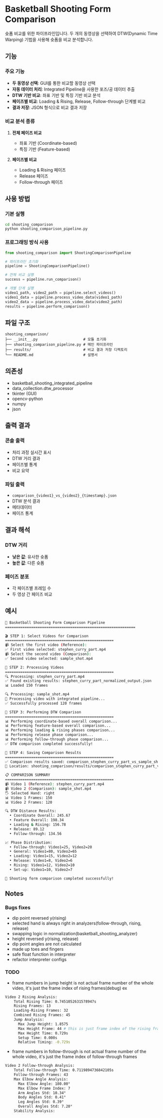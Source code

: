 # Basketball Shooting Form Comparison

슛폼 비교를 위한 파이프라인입니다. 두 개의 동영상을 선택하여 DTW(Dynamic Time Warping) 기법을 사용해 슛폼을 비교 분석합니다.

## 기능

### 주요 기능
- **두 동영상 선택**: GUI를 통한 비교할 동영상 선택
- **자동 데이터 처리**: Integrated Pipeline을 사용한 포즈/공 데이터 추출
- **DTW 기반 비교**: 좌표 기반 및 특징 기반 비교 분석
- **페이즈별 비교**: Loading & Rising, Release, Follow-through 단계별 비교
- **결과 저장**: JSON 형식으로 비교 결과 저장

### 비교 분석 종류
1. **전체 페이즈 비교**
   - 좌표 기반 (Coordinate-based)
   - 특징 기반 (Feature-based)

2. **페이즈별 비교**
   - Loading & Rising 페이즈
   - Release 페이즈
   - Follow-through 페이즈

## 사용 방법

### 기본 실행
```bash
cd shooting_comparison
python shooting_comparison_pipeline.py
```

### 프로그래밍 방식 사용
```python
from shooting_comparison import ShootingComparisonPipeline

# 파이프라인 초기화
pipeline = ShootingComparisonPipeline()

# 전체 비교 실행
success = pipeline.run_comparison()

# 개별 단계 실행
video1_path, video2_path = pipeline.select_videos()
video1_data = pipeline.process_video_data(video1_path)
video2_data = pipeline.process_video_data(video2_path)
results = pipeline.perform_comparison()
```

## 파일 구조

```
shooting_comparison/
├── __init__.py                     # 모듈 초기화
├── shooting_comparison_pipeline.py # 메인 파이프라인
├── results/                        # 비교 결과 저장 디렉토리
└── README.md                       # 설명서
```

## 의존성

- basketball_shooting_integrated_pipeline
- data_collection.dtw_processor
- tkinter (GUI)
- opencv-python
- numpy
- json

## 출력 결과

### 콘솔 출력
- 처리 과정 실시간 표시
- DTW 거리 결과
- 페이즈별 통계
- 비교 요약

### 파일 출력
- `comparison_{video1}_vs_{video2}_{timestamp}.json`
- DTW 분석 결과
- 메타데이터
- 페이즈 통계

## 결과 해석

### DTW 거리
- **낮은 값**: 유사한 슛폼
- **높은 값**: 다른 슛폼

### 페이즈 분포
- 각 페이즈별 프레임 수
- 두 영상 간 페이즈 비교

## 예시

```bash
🏀 Basketball Shooting Form Comparison Pipeline
============================================================

🎬 STEP 1: Select Videos for Comparison
==================================================
📹 Select the first video (Reference):
✅ First video selected: stephen_curry_part.mp4
📹 Select the second video (Comparison):
✅ Second video selected: sample_shot.mp4

🔄 STEP 2: Processing Videos
==================================================
🔍 Processing: stephen_curry_part.mp4
✅ Found existing results: stephen_curry_part_normalized_output.json
📊 Loaded 150 frames

🔍 Processing: sample_shot.mp4
🚀 Processing video with integrated pipeline...
✅ Successfully processed 120 frames

🔄 STEP 3: Performing DTW Comparison
==================================================
📊 Performing coordinate-based overall comparison...
📊 Performing feature-based overall comparison...
📊 Performing loading & rising phases comparison...
📊 Performing release phase comparison...
📊 Performing follow-through phase comparison...
✅ DTW comparison completed successfully!

💾 STEP 4: Saving Comparison Results
==================================================
✅ Comparison results saved: comparison_stephen_curry_part_vs_sample_shot_20250801_232600.json
📁 Location: shooting_comparison/results/comparison_stephen_curry_part_vs_sample_shot_20250801_232600.json

📋 COMPARISON SUMMARY
==================================================
📹 Video 1 (Reference): stephen_curry_part.mp4
📹 Video 2 (Comparison): sample_shot.mp4
🖐 Selected Hand: right
📊 Video 1 Frames: 150
📊 Video 2 Frames: 120

🔍 DTW Distance Results:
  • Coordinate Overall: 245.67
  • Feature Overall: 198.34
  • Loading & Rising: 156.78
  • Release: 89.12
  • Follow-through: 134.56

📈 Phase Distribution:
  • Follow-through: Video1=25, Video2=20
  • General: Video1=80, Video2=65
  • Loading: Video1=15, Video2=12
  • Release: Video1=8, Video2=6
  • Rising: Video1=12, Video2=10
  • Set-up: Video1=10, Video2=7

🎉 Shooting form comparison completed successfully!
```

## Notes

### Bugs fixes

* dip point reversed y(rising)
* selected hand is always right in analyzers(follow-through, rising, release)
* swapping logic in normalization(basketball_shooting_analyzer)
* height reversed y(rising, release)
* dip point angles are not calculated
* made up toes and fingers
* safe float function in interpreter
* refactor interpreter configs

### TODO 
* frame numbers in jump height is not actual frame number of the whole video, it's just the frame index of rising frames(debug)
ex
```bash
Video 2 Rising Analysis:
    Total Rising Time: 0.7451052631578947s
    Rising Frames: 13
    Loading-Rising Frames: 32
    Combined Rising Frames: 45
    Jump Analysis:
      Max Jump Height: 1.8575
      Max Height Frame: 44 # this is just frame index of the rising frames
      Max Height Time: 0.729s
      Setup Time: 0.000s
      Relative Timing: -0.729s
```
* frame numbers in follow-through is not actual frame number of the whole video, it's just the frame index of follow-through frames
```bash
Video 2 Follow-through Analysis:
    Total Follow-through Time: 0.7119894736842105s
    Follow-through Frames: 43
    Max Elbow Angle Analysis:
      Max Elbow Angle: 180.00°
      Max Elbow Frame Index: 7
      Arm Angles Std: 10.34°
      Body Angles Std: 0.41°
      Leg Angles Std: 0.39°
      Overall Angles Std: 7.20°
    Stability Analysis:
```